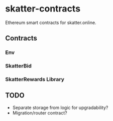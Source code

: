 # skatter-contracts

Ethereum smart contracts for skatter.online.

## Contracts

### Env
### SkatterBid
### SkatterRewards Library
### 


## TODO

- Separate storage from logic for upgradability?
- Migration/router contract?